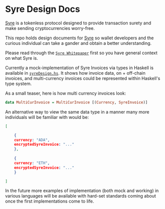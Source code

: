 # Syre Design Docs

[Syre](https://syre.io) is a tokenless protocol designed to provide transaction surety and make sending cryptocurrencies worry-free.

This repo holds design documents for [Syre](https://syre.io) so wallet developers and the curious individual can take a gander and obtain a better understanding.

Please read through the [`Syre Whitepaper`](https://github.com/robkorn/syre-design/blob/master/syre-whitepaper.pdf) first so you have general context on what Syre is.

Currently a mock-implementation of Syre Invoices via types in Haskell is available in [`syreDesign.hs`](https://github.com/robkorn/syre-design/blob/master/syreDesign.hs). It shows how invoice data, on + off-chain invoices, and multi-currency invoices could be represented within Haskell's type system. 

As a small teaser, here is how multi currency invoices look:

```haskell
data MultiCurInvoice = MultiCurInvoice [(Currency, SyreInvoice)]

```

An alternative way to view the same data type in a manner many more individuals will be familiar with would be:

```json
[

    {
    currency: "ADA",
    encryptedSyreInvoice: "..."
    },
    
    {
    currency: "ETH",
    encryptedSyreInvoice: "..."
    }

]
```

In the future more examples of implementation (both mock and working) in various languages will be available with hard-set standards coming about once the first implementations come to life.